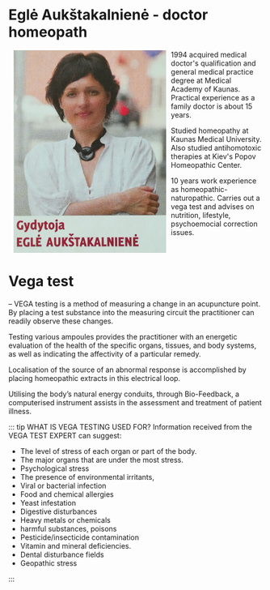 # Eglė Aukštakalnienė - doctor homeopath

<img src="../../img/egle-aukstakalniene.jpg" alt="Eglė Aukštakalnienė" height="400" style="float:left; padding: 0 10px; max-height: 100% max-height:400px;"/>
1994 acquired medical doctor's qualification and general medical practice degree at Medical Academy of Kaunas. Practical experience as a family doctor is about 15 years.

Studied homeopathy at Kaunas Medical University. Also studied antihomotoxic therapies at Kiev's Popov Homeopathic Center.

10 years work experience as homeopathic-naturopathic. Carries out a vega test and advises on nutrition, lifestyle, psychoemocial correction issues.
<br style="clear: both;" />

# Vega test

– VEGA testing is a method of measuring a change in an acupuncture point. By placing a test substance into the measuring
circuit the practitioner can readily observe these changes.

Testing various ampoules provides the practitioner with an energetic evaluation of the health of the specific organs, tissues, and body systems, as well as indicating the affectivity of a particular remedy.

Localisation of the source of an abnormal response is accomplished by placing homeopathic extracts in this electrical loop.

Utilising the body’s natural energy conduits, through Bio-Feedback, a computerised instrument assists in the assessment and treatment of patient illness.

::: tip WHAT IS VEGA TESTING USED FOR?
Information received from the VEGA TEST EXPERT can suggest:

- The level of stress of each organ or part of the body.
- The major organs that are under the most stress.
- Psychological stress
- The presence of environmental irritants,
- Viral or bacterial infection
- Food and chemical allergies
- Yeast infestation
- Digestive disturbances
- Heavy metals or chemicals
- harmful substances, poisons
- Pesticide/insecticide contamination
- Vitamin and mineral deficiencies.
- Dental disturbance fields
- Geopathic stress

:::
